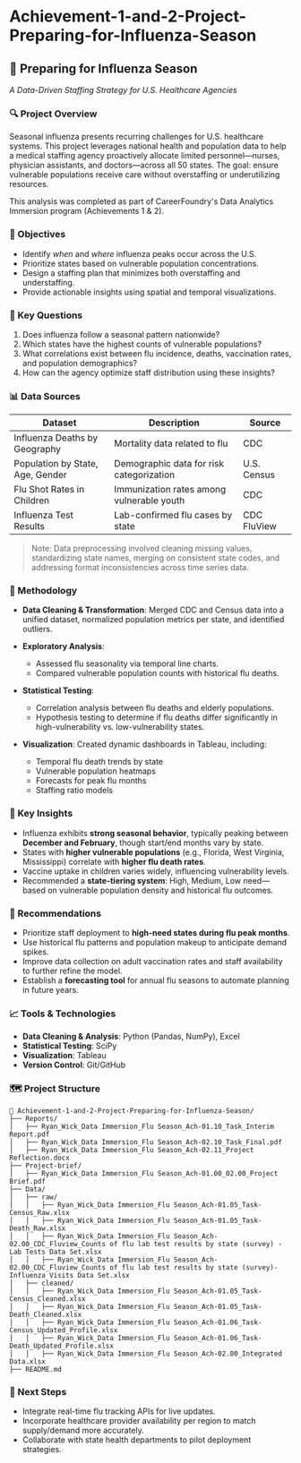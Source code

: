 # Achievement-1-and-2-Project-Preparing-for-Influenza-Season

## 🦠 Preparing for Influenza Season

*A Data-Driven Staffing Strategy for U.S. Healthcare Agencies*

### 🔍 Project Overview

Seasonal influenza presents recurring challenges for U.S. healthcare systems. This project leverages national health and population data to help a medical staffing agency proactively allocate limited personnel—nurses, physician assistants, and doctors—across all 50 states. The goal: ensure vulnerable populations receive care without overstaffing or underutilizing resources.

This analysis was completed as part of CareerFoundry's Data Analytics Immersion program (Achievements 1 & 2).

### 🎯 Objectives

* Identify *when* and *where* influenza peaks occur across the U.S.
* Prioritize states based on vulnerable population concentrations.
* Design a staffing plan that minimizes both overstaffing and understaffing.
* Provide actionable insights using spatial and temporal visualizations.

### 🧩 Key Questions

1. Does influenza follow a seasonal pattern nationwide?
2. Which states have the highest counts of vulnerable populations?
3. What correlations exist between flu incidence, deaths, vaccination rates, and population demographics?
4. How can the agency optimize staff distribution using these insights?

### 📊 Data Sources

| Dataset                          | Description                               | Source      |
| -------------------------------- | ----------------------------------------- | ----------- |
| Influenza Deaths by Geography    | Mortality data related to flu             | CDC         |
| Population by State, Age, Gender | Demographic data for risk categorization  | U.S. Census |
| Flu Shot Rates in Children       | Immunization rates among vulnerable youth | CDC         |
| Influenza Test Results           | Lab-confirmed flu cases by state          | CDC FluView |

> Note: Data preprocessing involved cleaning missing values, standardizing state names, merging on consistent state codes, and addressing format inconsistencies across time series data.

### 🧪 Methodology

* **Data Cleaning & Transformation**: Merged CDC and Census data into a unified dataset, normalized population metrics per state, and identified outliers.
* **Exploratory Analysis**:

  * Assessed flu seasonality via temporal line charts.
  * Compared vulnerable population counts with historical flu deaths.
* **Statistical Testing**:

  * Correlation analysis between flu deaths and elderly populations.
  * Hypothesis testing to determine if flu deaths differ significantly in high-vulnerability vs. low-vulnerability states.
* **Visualization**: Created dynamic dashboards in Tableau, including:

  * Temporal flu death trends by state
  * Vulnerable population heatmaps
  * Forecasts for peak flu months
  * Staffing ratio models

### 📌 Key Insights

* Influenza exhibits **strong seasonal behavior**, typically peaking between **December and February**, though start/end months vary by state.
* States with **higher vulnerable populations** (e.g., Florida, West Virginia, Mississippi) correlate with **higher flu death rates**.
* Vaccine uptake in children varies widely, influencing vulnerability levels.
* Recommended a **state-tiering system**: High, Medium, Low need—based on vulnerable population density and historical flu outcomes.

### 🧠 Recommendations

* Prioritize staff deployment to **high-need states during flu peak months**.
* Use historical flu patterns and population makeup to anticipate demand spikes.
* Improve data collection on adult vaccination rates and staff availability to further refine the model.
* Establish a **forecasting tool** for annual flu seasons to automate planning in future years.

### 📈 Tools & Technologies

* **Data Cleaning & Analysis**: Python (Pandas, NumPy), Excel
* **Statistical Testing**: SciPy
* **Visualization**: Tableau
* **Version Control**: Git/GitHub

### 🗺️ Project Structure

```
📁 Achievement-1-and-2-Project-Preparing-for-Influenza-Season/
├── Reports/
│   ├── Ryan_Wick_Data Immersion_Flu Season_Ach-01.10_Task_Interim Report.pdf
│   ├── Ryan_Wick_Data Immersion_Flu Season_Ach-02.10_Task_Final.pdf
│   ├── Ryan_Wick_Data Immersion_Flu Season_Ach-02.11_Project Reflection.docx
├── Project-brief/
│   ├── Ryan_Wick_Data Immersion_Flu Season_Ach-01.00_02.00_Project Brief.pdf
├── Data/
│   ├── raw/
│   │   ├── Ryan_Wick_Data Immersion_Flu Season_Ach-01.05_Task-Census_Raw.xlsx
│   │   ├── Ryan_Wick_Data Immersion_Flu Season_Ach-01.05_Task-Death_Raw.xlsx
│   │   ├── Ryan_Wick_Data Immersion_Flu Season_Ach-02.00_CDC_Fluview_Counts of flu lab test results by state (survey) -Lab Tests Data Set.xlsx
│   │   ├── Ryan_Wick_Data Immersion_Flu Season_Ach-02.00_CDC_Fluview_Counts of flu lab test results by state (survey)-Influenza Visits Data Set.xlsx
│   ├── cleaned/
│   │   ├── Ryan_Wick_Data Immersion_Flu Season_Ach-01.05_Task-Census_Cleaned.xlsx
│   │   ├── Ryan_Wick_Data Immersion_Flu Season_Ach-01.05_Task-Death_Cleaned.xlsx
│   │   ├── Ryan_Wick_Data Immersion_Flu Season_Ach-01.06_Task-Census_Updated_Profile.xlsx
│   │   ├── Ryan_Wick_Data Immersion_Flu Season_Ach-01.06_Task-Death_Updated_Profile.xlsx
│   │   ├── Ryan_Wick_Data Immersion_Flu Season_Ach-02.00_Integrated Data.xlsx
├── README.md
```

### 📂 Next Steps

* Integrate real-time flu tracking APIs for live updates.
* Incorporate healthcare provider availability per region to match supply/demand more accurately.
* Collaborate with state health departments to pilot deployment strategies.
